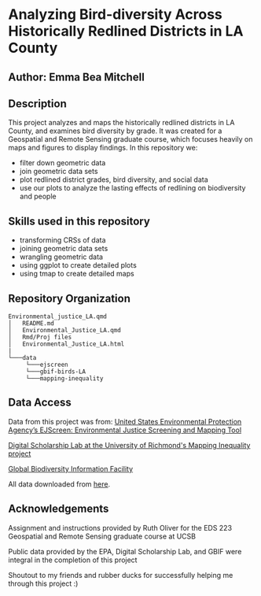 # Analyzing Bird-diversity Across Historically Redlined Districts in LA County
## Author: Emma Bea Mitchell 

## Description
This project analyzes and maps the historically redlined districts in LA County, and examines bird diversity by grade. It was created for a Geospatial and Remote Sensing graduate course, which focuses heavily on maps and figures to display findings. In this repository we:
- filter down geometric data
- join geometric data sets
- plot redlined district grades, bird diversity, and social data
- use our plots to analyze the lasting effects of redlining on biodiversity and people

## Skills used in this repository

- transforming CRSs of data
- joining geometric data sets
- wrangling geometric data
- using ggplot to create detailed plots
- using tmap to create detailed maps

## Repository Organization
```
Environmental_justice_LA.qmd
│   README.md
│   Environmental_Justice_LA.qmd
│   Rmd/Proj files    
│   Environmental_Justice_LA.html
|
└───data
     └───ejscreen
     └───gbif-birds-LA
     └───mapping-inequality
```
## Data Access 

Data from this project was from:
[United States Environmental Protection Agency’s EJScreen: Environmental Justice Screening and Mapping Tool](https://www.epa.gov/ejscreen/download-ejscreen-data)

[Digital Scholarship Lab at the University of Richmond's Mapping Inequality project](https://dsl.richmond.edu/panorama/redlining/data)

[Global Biodiversity Information Facility](https://www.gbif.org/dataset/search?q=)

All data downloaded from [here](https://drive.google.com/file/d/14CauXFZkVh_6z2Euq0m1Sq1kHQ31fiMk/view?usp=drive_link).

## Acknowledgements 

Assignment and instructions provided by Ruth Oliver for the EDS 223 Geospatial and Remote Sensing graduate course at UCSB

Public data provided by the EPA, Digital Scholarship Lab, and GBIF were integral in the completion of this project

Shoutout to my friends and rubber ducks for successfully helping me through this project :)
